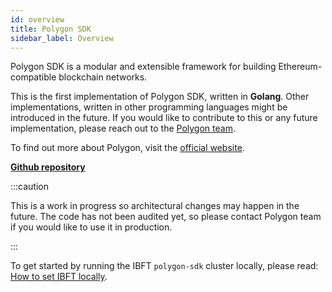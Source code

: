 ```yaml
---
id: overview 
title: Polygon SDK
sidebar_label: Overview
---
```


Polygon SDK is a modular and extensible framework for building Ethereum-compatible blockchain networks.

This is the first implementation of Polygon SDK, written in **Golang**. Other implementations, written in other
programming languages might be introduced in the future. If you would like to contribute to this or any future
implementation, please reach out to the [Polygon team](mailto:contact@polygon.technology).

To find out more about Polygon, visit the [official website](https://polygon.technology).

**[Github repository](https://github.com/0xPolygon/polygon-sdk)**

:::caution

This is a work in progress so architectural changes may happen in the future. The code has not been audited
yet, so please contact Polygon team if you would like to use it in production.

:::



To get started by running the IBFT `polygon-sdk` cluster locally, please read: [How to set IBFT locally](/docs/get-started/set-up-ibft-locally).
